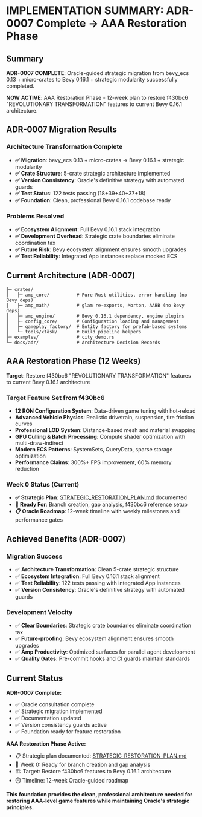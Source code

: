 # IMPLEMENTATION SUMMARY: ADR-0007 Complete → AAA Restoration Phase

## Summary

**ADR-0007 COMPLETE**: Oracle-guided strategic migration from bevy_ecs 0.13 + micro-crates to Bevy 0.16.1 + strategic modularity successfully completed.

**NOW ACTIVE**: AAA Restoration Phase - 12-week plan to restore f430bc6 "REVOLUTIONARY TRANSFORMATION" features to current Bevy 0.16.1 architecture.

## ADR-0007 Migration Results

### Architecture Transformation Complete
- **✅ Migration**: bevy_ecs 0.13 + micro-crates → Bevy 0.16.1 + strategic modularity
- **✅ Crate Structure**: 5-crate strategic architecture implemented
- **✅ Version Consistency**: Oracle's definitive strategy with automated guards
- **✅ Test Status**: 122 tests passing (18+39+40+37+18)
- **✅ Foundation**: Clean, professional Bevy 0.16.1 codebase ready

### Problems Resolved
- **✅ Ecosystem Alignment**: Full Bevy 0.16.1 stack integration
- **✅ Development Overhead**: Strategic crate boundaries eliminate coordination tax
- **✅ Future Risk**: Bevy ecosystem alignment ensures smooth upgrades
- **✅ Test Reliability**: Integrated App instances replace mocked ECS

## Current Architecture (ADR-0007)

```
├─ crates/
│   ├─ amp_core/          # Pure Rust utilities, error handling (no Bevy deps)
│   ├─ amp_math/          # glam re-exports, Morton, AABB (no Bevy deps)  
│   ├─ amp_engine/        # Bevy 0.16.1 dependency, engine plugins
│   ├─ config_core/       # Configuration loading and management
│   ├─ gameplay_factory/  # Entity factory for prefab-based systems
│   └─ tools/xtask/       # Build pipeline helpers
├─ examples/              # city_demo.rs
└─ docs/adr/              # Architecture Decision Records
```

## AAA Restoration Phase (12 Weeks)

**Target**: Restore f430bc6 "REVOLUTIONARY TRANSFORMATION" features to current Bevy 0.16.1 architecture

### Target Feature Set from f430bc6
- **12 RON Configuration System**: Data-driven game tuning with hot-reload
- **Advanced Vehicle Physics**: Realistic drivetrain, suspension, tire friction curves
- **Professional LOD System**: Distance-based mesh and material swapping
- **GPU Culling & Batch Processing**: Compute shader optimization with multi-draw-indirect
- **Modern ECS Patterns**: SystemSets, QueryData, sparse storage optimization
- **Performance Claims**: 300%+ FPS improvement, 60% memory reduction

### Week 0 Status (Current)
- **✅ Strategic Plan**: [STRATEGIC_RESTORATION_PLAN.md](docs/STRATEGIC_RESTORATION_PLAN.md) documented
- **🎯 Ready For**: Branch creation, gap analysis, f430bc6 reference setup
- **📋 Oracle Roadmap**: 12-week timeline with weekly milestones and performance gates

## Achieved Benefits (ADR-0007)

### Migration Success
- ✅ **Architecture Transformation**: Clean 5-crate strategic structure
- ✅ **Ecosystem Integration**: Full Bevy 0.16.1 stack alignment
- ✅ **Test Reliability**: 122 tests passing with integrated App instances
- ✅ **Version Consistency**: Oracle's definitive strategy with automated guards

### Development Velocity
- ✅ **Clear Boundaries**: Strategic crate boundaries eliminate coordination tax
- ✅ **Future-proofing**: Bevy ecosystem alignment ensures smooth upgrades
- ✅ **Amp Productivity**: Optimized surfaces for parallel agent development
- ✅ **Quality Gates**: Pre-commit hooks and CI guards maintain standards

## Current Status

**ADR-0007 Complete:**
- ✅ Oracle consultation complete
- ✅ Strategic migration implemented
- ✅ Documentation updated
- ✅ Version consistency guards active
- ✅ Foundation ready for feature restoration

**AAA Restoration Phase Active:**
- 📋 Strategic plan documented: [STRATEGIC_RESTORATION_PLAN.md](docs/STRATEGIC_RESTORATION_PLAN.md)
- 🎯 Week 0: Ready for branch creation and gap analysis
- 🏗️ Target: Restore f430bc6 features to Bevy 0.16.1 architecture
- ⏱️ Timeline: 12-week Oracle-guided roadmap

**This foundation provides the clean, professional architecture needed for restoring AAA-level game features while maintaining Oracle's strategic principles.**
